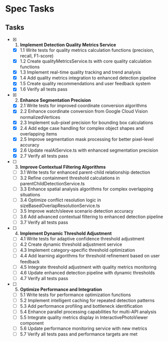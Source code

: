 # Spec Tasks

## Tasks

- [x] 1. **Implement Detection Quality Metrics Service**
  - [x] 1.1 Write tests for quality metrics calculation functions (precision, recall, F1-score)
  - [x] 1.2 Create qualityMetricsService.ts with core quality calculation functions
  - [x] 1.3 Implement real-time quality tracking and trend analysis
  - [x] 1.4 Add quality metrics integration to enhanced detection pipeline
  - [x] 1.5 Create quality recommendations and user feedback system
  - [x] 1.6 Verify all tests pass

- [x] 2. **Enhance Segmentation Precision**
  - [x] 2.1 Write tests for improved coordinate conversion algorithms
  - [x] 2.2 Enhance coordinate conversion from Google Cloud Vision normalizedVertices
  - [x] 2.3 Implement sub-pixel precision for bounding box calculations
  - [x] 2.4 Add edge case handling for complex object shapes and overlapping items
  - [x] 2.5 Improve segmentation mask processing for better pixel-level accuracy
  - [x] 2.6 Update realAiService.ts with enhanced segmentation precision
  - [x] 2.7 Verify all tests pass

- [ ] 3. **Improve Contextual Filtering Algorithms**
  - [ ] 3.1 Write tests for enhanced parent-child relationship detection
  - [ ] 3.2 Refine containment threshold calculations in parentChildDetectionService.ts
  - [ ] 3.3 Enhance spatial analysis algorithms for complex overlapping situations
  - [ ] 3.4 Optimize conflict resolution logic in sizeBasedOverlapResolutionService.ts
  - [ ] 3.5 Improve watch/sleeve scenario detection accuracy
  - [ ] 3.6 Add advanced contextual filtering to enhanced detection pipeline
  - [ ] 3.7 Verify all tests pass

- [ ] 4. **Implement Dynamic Threshold Adjustment**
  - [ ] 4.1 Write tests for adaptive confidence threshold adjustment
  - [ ] 4.2 Create dynamic threshold adjustment service
  - [ ] 4.3 Implement category-specific threshold optimization
  - [ ] 4.4 Add learning algorithms for threshold refinement based on user feedback
  - [ ] 4.5 Integrate threshold adjustment with quality metrics monitoring
  - [ ] 4.6 Update enhanced detection pipeline with dynamic thresholds
  - [ ] 4.7 Verify all tests pass

- [ ] 5. **Optimize Performance and Integration**
  - [ ] 5.1 Write tests for performance optimization functions
  - [ ] 5.2 Implement intelligent caching for repeated detection patterns
  - [ ] 5.3 Add performance profiling and bottleneck identification
  - [ ] 5.4 Enhance parallel processing capabilities for multi-API analysis
  - [ ] 5.5 Integrate quality metrics display in InteractivePhotoViewer component
  - [ ] 5.6 Update performance monitoring service with new metrics
  - [ ] 5.7 Verify all tests pass and performance targets are met
